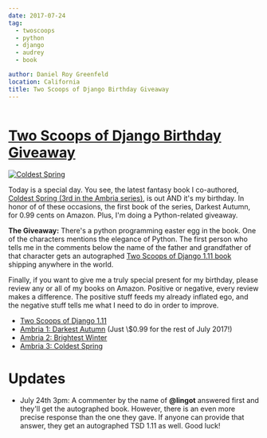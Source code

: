 ```yaml
---
date: 2017-07-24
tag:
  - twoscoops
  - python
  - django
  - audrey
  - book

author: Daniel Roy Greenfeld
location: California
title: Two Scoops of Django Birthday Giveaway
---
```


<div class="twelve wide column">
  <h1 class="ui block header">
    <div class="content">
      <a href="/two-scoops-of-django-birthday-giveaway "
        >Two Scoops of Django Birthday Giveaway</a
      >
    </div>
  </h1>
  <p>
    <a
      href="https://www.amazon.com/Coldest-Spring/dp/B071P74C8Z/?tag=ihpydanny-20"
      target="_blank"
      ><img
        alt="Coldest Spring"
        src="https://raw.githubusercontent.com/pydanny/pydanny.github.com/master/static/51hVFnWbG7L.jpg"
    /></a>
  </p>
  <p>
    Today is a special day. You see, the latest fantasy book I co-authored,
    <a
      href="https://www.amazon.com/Coldest-Spring/dp/B071P74C8Z/?tag=ihpydanny-20"
      target="_blank"
      >Coldest Spring (3rd in the Ambria series)</a
    >, is out AND it's my birthday. In honor of of these occasions, the first
    book of the series, Darkest Autumn, for 0.99 cents on Amazon. Plus, I'm
    doing a Python-related giveaway.
  </p>
  <p>
    <strong>The Giveaway:</strong> There's a python programming easter egg in
    the book. One of the characters mentions the elegance of Python. The first
    person who tells me in the comments below the name of the father and
    grandfather of that character gets an autographed
    <a
      href="https://twoscoopspress.org/products/two-scoops-of-django-1-11"
      target="_blank"
      >Two Scoops of Django 1.11 book</a
    >
    shipping anywhere in the world.
  </p>
  <p>
    Finally, if you want to give me a truly special present for my birthday,
    please review any or all of my books on Amazon. Positive or negative, every
    review makes a difference. The positive stuff feeds my already inflated ego,
    and the negative stuff tells me what I need to do in order to improve.
  </p>
  <ul>
    <li>
      <a
        href="https://www.amazon.com/review/create-review/?asin=0692915729?tag=ihpydanny-20"
        target="_blank"
        >Two Scoops of Django 1.11</a
      >
    </li>
    <li>
      <a
        href="https://www.amazon.com/review/create-review/?asin=B071L2G8SL?tag=ihpydanny-20"
        target="_blank"
        >Ambria 1: Darkest Autumn</a
      >
      (Just \$0.99 for the rest of July 2017!)
    </li>
    <li>
      <a
        href="https://www.amazon.com/review/create-review/?asin=B0727WW7F2?tag=ihpydanny-20"
        target="_blank"
        >Ambria 2: Brightest Winter</a
      >
    </li>
    <li>
      <a
        href="https://www.amazon.com/review/create-review/?asin=B071P74C8Z?tag=ihpydanny-20"
        target="_blank"
        >Ambria 3: Coldest Spring</a
      >
    </li>
  </ul>
  <h1 id="updates">Updates</h1>
  <ul>
    <li>
      July 24th 3pm: A commenter by the name of
      <strong>@lingot</strong> answered first and they'll get the autographed
      book. However, there is an even more precise response than the one they
      gave. If anyone can provide that answer, they get an autographed TSD 1.11
      as well. Good luck!
    </li>
  </ul>
  </div>

